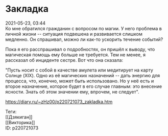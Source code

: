 Закладка
=========

   
 2021-05-23, 03:44   
  Ко мне обратился гражданин с вопросом по магии. У него проблема в личной жизни -- ситуация подвешена и развивается слишком медленно. Он спрашивал, можно ли как-то ускорить течение событий?   
   
 Пока я его расспрашивал о подробностях, он пришёл к выводу, что магическая помощь ему больше не требуется. Тем не менее, я рассказал об инциденте сестре. Вот что она сказала:   
   
 "Пусть носит с собой в качестве амулета или медитирует на карту Солнце (XIX). Одно из её магических назначений -- дать энергию для процесса, что, конечно, может быть использовано. Но у неё есть и второе назначение, которое будет в его случае главным: это внесение ясности. Знать об этом значении ему, впрочем, не следует".   
    
 <https://diary.ru/~zHz00/p220721073_zakladka.htm>   
   
 Теги:   
 [[Дзякиган]]   
 [[Викторика]]   
 ID: p220721073